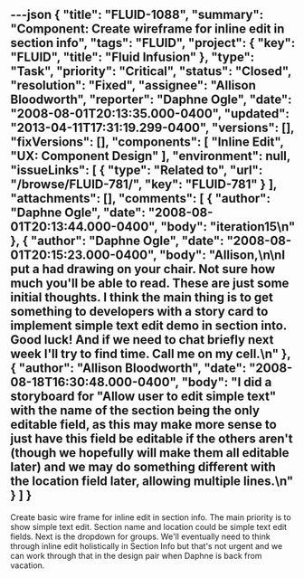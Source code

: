 ---json
{
  "title": "FLUID-1088",
  "summary": "Component:  Create wireframe for inline edit in section info",
  "tags": "FLUID",
  "project": {
    "key": "FLUID",
    "title": "Fluid Infusion"
  },
  "type": "Task",
  "priority": "Critical",
  "status": "Closed",
  "resolution": "Fixed",
  "assignee": "Allison Bloodworth",
  "reporter": "Daphne Ogle",
  "date": "2008-08-01T20:13:35.000-0400",
  "updated": "2013-04-11T17:31:19.299-0400",
  "versions": [],
  "fixVersions": [],
  "components": [
    "Inline Edit",
    "UX: Component Design"
  ],
  "environment": null,
  "issueLinks": [
    {
      "type": "Related to",
      "url": "/browse/FLUID-781/",
      "key": "FLUID-781"
    }
  ],
  "attachments": [],
  "comments": [
    {
      "author": "Daphne Ogle",
      "date": "2008-08-01T20:13:44.000-0400",
      "body": "iteration15\n"
    },
    {
      "author": "Daphne Ogle",
      "date": "2008-08-01T20:15:23.000-0400",
      "body": "Allison,\n\nI put a had drawing on your chair.  Not sure how much you'll be able to read.  These are just some initial thoughts.  I think the main thing is to get something to developers with a story card to implement simple text edit demo in section into.  Good luck!  And if we need to chat briefly next week I'll try to find time.  Call me on my cell.\n"
    },
    {
      "author": "Allison Bloodworth",
      "date": "2008-08-18T16:30:48.000-0400",
      "body": "I did a storyboard for \"Allow user to edit simple text\" with the name of the section being the only editable field, as this may make more sense to just have this field be editable if the others aren't (though we hopefully will make them all editable later) and we may do something different with the location field later, allowing multiple lines.\n"
    }
  ]
}
---
Create basic wire frame for inline edit in section info.   The main priority is to show simple text edit.  Section name and location could be simple text edit fields.  Next is the dropdown for groups.  We'll eventually need to think through inline edit holistically in Section Info but that's not urgent and we can work through that in the design pair when Daphne is back from vacation.

        